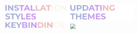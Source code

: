 <img src="https://raw.githubusercontent.com/mahadishaikat/Image-Repo/refs/heads/main/Hyprdots/Installation.gif" width="200"/>
<img src="https://raw.githubusercontent.com/mahadishaikat/Image-Repo/refs/heads/main/Hyprdots/Updating.gif" width="200"/>
<img src="https://raw.githubusercontent.com/mahadishaikat/Image-Repo/refs/heads/main/Hyprdots/Styles.gif" width="200"/>
<img src="https://raw.githubusercontent.com/mahadishaikat/Image-Repo/refs/heads/main/Hyprdots/Themes.gif" width="200"/>
<img src="https://raw.githubusercontent.com/mahadishaikat/Image-Repo/refs/heads/main/Hyprdots/Keybindings.gif" width="200"/>

<img src="https://raw.githubusercontent.com/mahadishaikat/hyprdots/refs/heads/main/Source/assets/Installation.gif" width="200"/>
